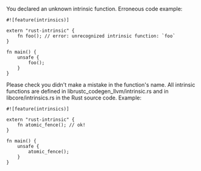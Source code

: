 You declared an unknown intrinsic function. Erroneous code example:

```compile_fail,E0093
#![feature(intrinsics)]

extern "rust-intrinsic" {
    fn foo(); // error: unrecognized intrinsic function: `foo`
}

fn main() {
    unsafe {
        foo();
    }
}
```

Please check you didn't make a mistake in the function's name. All intrinsic
functions are defined in librustc_codegen_llvm/intrinsic.rs and in
libcore/intrinsics.rs in the Rust source code. Example:

```
#![feature(intrinsics)]

extern "rust-intrinsic" {
    fn atomic_fence(); // ok!
}

fn main() {
    unsafe {
        atomic_fence();
    }
}
```
